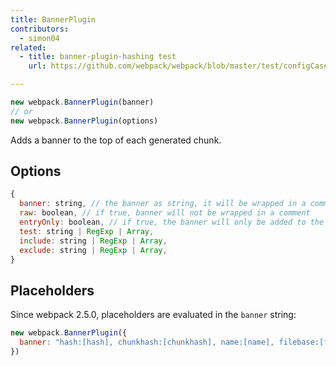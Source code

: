 ```yaml
---
title: BannerPlugin
contributors:
  - simon04
related:
  - title: banner-plugin-hashing test
    url: https://github.com/webpack/webpack/blob/master/test/configCases/plugins/banner-plugin-hashing/webpack.config.js

---
```


``` javascript
new webpack.BannerPlugin(banner)
// or
new webpack.BannerPlugin(options)
```

Adds a banner to the top of each generated chunk.

## Options

```javascript
{
  banner: string, // the banner as string, it will be wrapped in a comment
  raw: boolean, // if true, banner will not be wrapped in a comment
  entryOnly: boolean, // if true, the banner will only be added to the entry chunks
  test: string | RegExp | Array,
  include: string | RegExp | Array,
  exclude: string | RegExp | Array,
}
```

## Placeholders

Since webpack 2.5.0, placeholders are evaluated in the `banner` string:

```javascript
new webpack.BannerPlugin({
  banner: "hash:[hash], chunkhash:[chunkhash], name:[name], filebase:[filebase], query:[query], file:[file]"
})
```
